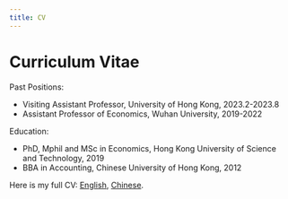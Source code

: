 ```yaml
---
title: CV
---
```


# Curriculum Vitae

Past Positions:

- Visiting Assistant Professor, University of Hong Kong, 2023.2-2023.8
- Assistant Professor of Economics, Wuhan University, 2019-2022

Education:

- PhD, Mphil and MSc in Economics, Hong Kong University of Science and Technology, 2019
- BBA in Accounting, Chinese University of Hong Kong, 2012

Here is my full CV: [English](/pdf/cv-hu.pdf), [Chinese](/pdf/cv-hu-zh.pdf). 